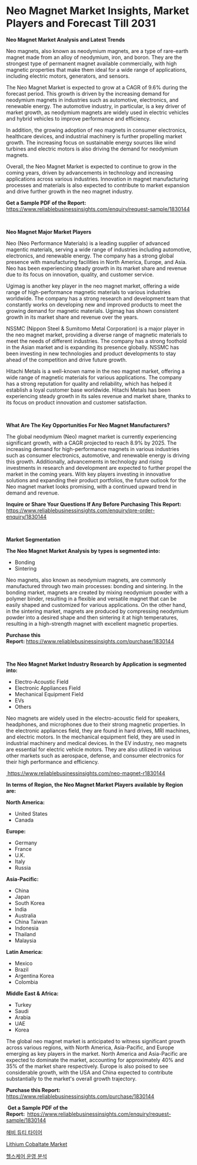 <p><h1>Neo Magnet Market Insights, Market Players and Forecast Till 2031</h1></p><p><strong>Neo Magnet Market Analysis and Latest Trends</strong></p>
<p><p>Neo magnets, also known as neodymium magnets, are a type of rare-earth magnet made from an alloy of neodymium, iron, and boron. They are the strongest type of permanent magnet available commercially, with high magnetic properties that make them ideal for a wide range of applications, including electric motors, generators, and sensors.</p><p>The Neo Magnet Market is expected to grow at a CAGR of 9.6% during the forecast period. This growth is driven by the increasing demand for neodymium magnets in industries such as automotive, electronics, and renewable energy. The automotive industry, in particular, is a key driver of market growth, as neodymium magnets are widely used in electric vehicles and hybrid vehicles to improve performance and efficiency.</p><p>In addition, the growing adoption of neo magnets in consumer electronics, healthcare devices, and industrial machinery is further propelling market growth. The increasing focus on sustainable energy sources like wind turbines and electric motors is also driving the demand for neodymium magnets.</p><p>Overall, the Neo Magnet Market is expected to continue to grow in the coming years, driven by advancements in technology and increasing applications across various industries. Innovation in magnet manufacturing processes and materials is also expected to contribute to market expansion and drive further growth in the neo magnet industry.</p></p>
<p><strong>Get a Sample PDF of the Report:&nbsp;</strong> <a href="https://www.reliablebusinessinsights.com/enquiry/request-sample/1830144">https://www.reliablebusinessinsights.com/enquiry/request-sample/1830144</a></p>
<p>&nbsp;</p>
<p><strong>Neo Magnet Major Market Players</strong></p>
<p><p>Neo (Neo Performance Materials) is a leading supplier of advanced magentic materials, serving a wide range of industries including automotive, electronics, and renewable energy. The company has a strong global presence with manufacturing facilities in North America, Europe, and Asia. Neo has been experiencing steady growth in its market share and revenue due to its focus on innovation, quality, and customer service.</p><p>Ugimag is another key player in the neo magnet market, offering a wide range of high-performance magnetic materials to various industries worldwide. The company has a strong research and development team that constantly works on developing new and improved products to meet the growing demand for magnetic materials. Ugimag has shown consistent growth in its market share and revenue over the years.</p><p>NSSMC (Nippon Steel & Sumitomo Metal Corporation) is a major player in the neo magnet market, providing a diverse range of magnetic materials to meet the needs of different industries. The company has a strong foothold in the Asian market and is expanding its presence globally. NSSMC has been investing in new technologies and product developments to stay ahead of the competition and drive future growth.</p><p>Hitachi Metals is a well-known name in the neo magnet market, offering a wide range of magnetic materials for various applications. The company has a strong reputation for quality and reliability, which has helped it establish a loyal customer base worldwide. Hitachi Metals has been experiencing steady growth in its sales revenue and market share, thanks to its focus on product innovation and customer satisfaction.</p></p>
<p>&nbsp;</p>
<p><strong>What Are The Key Opportunities For Neo Magnet Manufacturers?</strong></p>
<p><p>The global neodymium (Neo) magnet market is currently experiencing significant growth, with a CAGR projected to reach 8.9% by 2025. The increasing demand for high-performance magnets in various industries such as consumer electronics, automotive, and renewable energy is driving this growth. Additionally, advancements in technology and rising investments in research and development are expected to further propel the market in the coming years. With key players investing in innovative solutions and expanding their product portfolios, the future outlook for the Neo magnet market looks promising, with a continued upward trend in demand and revenue.</p></p>
<p><strong>Inquire or Share Your Questions If Any Before Purchasing This Report:</strong> <a href="https://www.reliablebusinessinsights.com/enquiry/pre-order-enquiry/1830144">https://www.reliablebusinessinsights.com/enquiry/pre-order-enquiry/1830144</a></p>
<p>&nbsp;</p>
<p><strong>Market Segmentation</strong></p>
<p><strong>The Neo Magnet Market Analysis by types is segmented into:</strong></p>
<p><ul><li>Bonding</li><li>Sintering</li></ul></p>
<p><p>Neo magnets, also known as neodymium magnets, are commonly manufactured through two main processes: bonding and sintering. In the bonding market, magnets are created by mixing neodymium powder with a polymer binder, resulting in a flexible and versatile magnet that can be easily shaped and customized for various applications. On the other hand, in the sintering market, magnets are produced by compressing neodymium powder into a desired shape and then sintering it at high temperatures, resulting in a high-strength magnet with excellent magnetic properties.</p></p>
<p><strong>Purchase this Report:&nbsp;</strong><a href="https://www.reliablebusinessinsights.com/purchase/1830144">https://www.reliablebusinessinsights.com/purchase/1830144</a></p>
<p>&nbsp;</p>
<p><strong>The Neo Magnet Market Industry Research by Application is segmented into:</strong></p>
<p><ul><li>Electro-Acoustic Field</li><li>Electronic Appliances Field</li><li>Mechanical Equipment Field</li><li>EVs</li><li>Others</li></ul></p>
<p><p>Neo magnets are widely used in the electro-acoustic field for speakers, headphones, and microphones due to their strong magnetic properties. In the electronic appliances field, they are found in hard drives, MRI machines, and electric motors. In the mechanical equipment field, they are used in industrial machinery and medical devices. In the EV industry, neo magnets are essential for electric vehicle motors. They are also utilized in various other markets such as aerospace, defense, and consumer electronics for their high performance and efficiency.</p></p>
<p><a href="https://www.reliablebusinessinsights.com/neo-magnet-r1830144">&nbsp;https://www.reliablebusinessinsights.com/neo-magnet-r1830144</a></p>
<p><strong>In terms of Region, the Neo Magnet Market Players available by Region are:</strong></p>
<p>
    <p> <strong> North America: </strong>
        <ul>
            <li>United States</li>
            <li>Canada</li>
        </ul>
        </p> 
    <p> <strong> Europe: </strong>
        <ul>
            <li>Germany</li>
            <li>France</li>
            <li>U.K.</li>
            <li>Italy</li>
            <li>Russia</li>
        </ul>
        </p> 
    <p> <strong> Asia-Pacific: </strong>
        <ul>
            <li>China</li>
            <li>Japan</li>
            <li>South Korea</li>
            <li>India</li>
            <li>Australia</li>
            <li>China Taiwan</li>
            <li>Indonesia</li>
            <li>Thailand</li>
            <li>Malaysia</li>
        </ul>
        </p> 
    <p> <strong> Latin America: </strong>
        <ul>
            <li>Mexico</li>
            <li>Brazil</li>
            <li>Argentina Korea</li>
            <li>Colombia</li>
        </ul>
        </p> 
    <p> <strong> Middle East & Africa: </strong>
        <ul>
            <li>Turkey</li>
            <li>Saudi</li>
            <li>Arabia</li>
            <li>UAE</li>
            <li>Korea</li>
        </ul>
    </p>
    </p>
<p><p>The global neo magnet market is anticipated to witness significant growth across various regions, with North America, Asia-Pacific, and Europe emerging as key players in the market. North America and Asia-Pacific are expected to dominate the market, accounting for approximately 40% and 35% of the market share respectively. Europe is also poised to see considerable growth, with the USA and China expected to contribute substantially to the market's overall growth trajectory.</p></p>
<p><strong>Purchase this Report: </strong><a href="https://www.reliablebusinessinsights.com/purchase/1830144">https://www.reliablebusinessinsights.com/purchase/1830144</a></p>
<p>&nbsp;<strong>Get a Sample PDF of the Report:&nbsp;&nbsp;</strong><a href="https://www.reliablebusinessinsights.com/enquiry/request-sample/1830144">https://www.reliablebusinessinsights.com/enquiry/request-sample/1830144</a></p>
<p><strong></strong></p>
<p><p><a href="https://medium.com/@seanturner6262/%EA%B3%A0%EA%B0%9D%EB%8B%98%EC%9D%98-%EC%9A%94%EC%B2%AD-heavy-duty-tire-%EC%8B%9C%EC%9E%A5-%EA%B7%9C%EB%AA%A8-%EB%B0%8F-%EC%A0%90%EC%9C%A0%EC%9C%A8-%EB%B6%84%EC%84%9D-%EC%84%B1%EC%9E%A5-%EB%8F%99%ED%96%A5-%EB%B0%8F-%EC%98%88%EC%B8%A1-2024-2031-16670555887c">헤비 듀티 타이어</a></p><p><a href="https://github.com/itulahketika112/Market-Research-Report-List-1/blob/main/lithium-cobaltate-market.md">Lithium Cobaltate Market</a></p><p><a href="https://medium.com/@seanturner6262/%EA%B1%B4%EA%B0%95%EC%9D%98%EB%A3%8C-%EC%9A%B4%EC%98%81-%EB%B6%84%EC%84%9D-%EC%8B%9C%EC%9E%A5-%EC%A0%90%EC%9C%A0%EC%9C%A8-%EB%B0%8F-%EC%8B%9C%EC%9E%A5-%EB%B6%84%EC%84%9D-%EC%84%B1%EC%9E%A5-%EB%8F%99%ED%96%A5-%EB%B0%8F-2024%EB%85%84-2031%EB%85%84-%EA%B8%B0%EA%B0%84%EC%97%90-%EB%8C%80%ED%95%9C-%EC%98%88%EC%B8%A1-8721f4e5af0c">헬스케어 운영 분석</a></p></p>